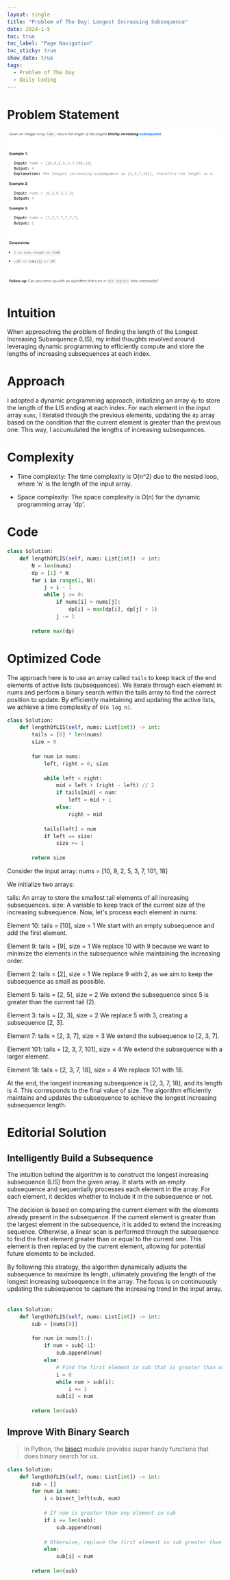```yaml
---
layout: single
title: "Problem of The Day: Longest Increasing Subsequence"
date: 2024-1-5
toc: true
toc_label: "Page Navigation"
toc_sticky: true
show_date: true
tags:
  - Problem of The Day
  - Daily Coding
---
```

# Problem Statement
![problem](/assets/images/2024-01-04_23-35-25-longest-increasing-subsequence.png)
# Intuition
When approaching the problem of finding the length of the Longest Increasing Subsequence (LIS), my initial thoughts revolved around leveraging dynamic programming to efficiently compute and store the lengths of increasing subsequences at each index.

# Approach
I adopted a dynamic programming approach, initializing an array `dp` to store the length of the LIS ending at each index. For each element in the input array `nums`, I iterated through the previous elements, updating the `dp` array based on the condition that the current element is greater than the previous one. This way, I accumulated the lengths of increasing subsequences.

# Complexity
- Time complexity:
The time complexity is O(n^2) due to the nested loop, where 'n' is the length of the input array.

- Space complexity:
The space complexity is O(n) for the dynamic programming array 'dp'.

# Code
```python
class Solution:
    def lengthOfLIS(self, nums: List[int]) -> int:
        N = len(nums)
        dp = [1] * N
        for i in range(1, N):
            j = i - 1
            while j >= 0:
                if nums[i] > nums[j]:
                    dp[i] = max(dp[i], dp[j] + 1)
                j -= 1
        
        return max(dp)

```

# Optimized Code
The approach here is to use an array called `tails` to keep track of the end elements of active lists (subsequences). We iterate through each element in nums and perform a binary search within the tails array to find the correct position to update. By efficiently maintaining and updating the active lists, we achieve a time complexity of `O(n log n)`.

```python
class Solution:
    def lengthOfLIS(self, nums: List[int]) -> int:
        tails = [0] * len(nums)
        size = 0

        for num in nums:
            left, right = 0, size

            while left < right:
                mid = left + (right - left) // 2
                if tails[mid] < num:
                    left = mid + 1
                else:
                    right = mid

            tails[left] = num
            if left == size:
                size += 1

        return size

```

Consider the input array: nums = [10, 9, 2, 5, 3, 7, 101, 18]

We initialize two arrays:

tails: An array to store the smallest tail elements of all increasing subsequences.
size: A variable to keep track of the current size of the increasing subsequence.
Now, let's process each element in nums:

Element 10:
tails = [10], size = 1
We start with an empty subsequence and add the first element.

Element 9:
tails = [9], size = 1
We replace 10 with 9 because we want to minimize the elements in the subsequence while maintaining the increasing order.

Element 2:
tails = [2], size = 1
We replace 9 with 2, as we aim to keep the subsequence as small as possible.

Element 5:
tails = [2, 5], size = 2
We extend the subsequence since 5 is greater than the current tail (2).

Element 3:
tails = [2, 3], size = 2
We replace 5 with 3, creating a subsequence [2, 3].

Element 7:
tails = [2, 3, 7], size = 3
We extend the subsequence to [2, 3, 7].

Element 101:
tails = [2, 3, 7, 101], size = 4
We extend the subsequence with a larger element.

Element 18:
tails = [2, 3, 7, 18], size = 4
We replace 101 with 18.

At the end, the longest increasing subsequence is [2, 3, 7, 18], and its length is 4. This corresponds to the final value of size. The algorithm efficiently maintains and updates the subsequence to achieve the longest increasing subsequence length.

# Editorial Solution
## Intelligently Build a Subsequence
The intuition behind the algorithm is to construct the longest increasing subsequence (LIS) from the given array. It starts with an empty subsequence and sequentially processes each element in the array. For each element, it decides whether to include it in the subsequence or not.

The decision is based on comparing the current element with the elements already present in the subsequence. If the current element is greater than the largest element in the subsequence, it is added to extend the increasing sequence. Otherwise, a linear scan is performed through the subsequence to find the first element greater than or equal to the current one. This element is then replaced by the current element, allowing for potential future elements to be included.

By following this strategy, the algorithm dynamically adjusts the subsequence to maximize its length, ultimately providing the length of the longest increasing subsequence in the array. The focus is on continuously updating the subsequence to capture the increasing trend in the input array.
```python

class Solution:
    def lengthOfLIS(self, nums: List[int]) -> int:
        sub = [nums[0]]
        
        for num in nums[1:]:
            if num > sub[-1]:
                sub.append(num)
            else:
                # Find the first element in sub that is greater than or equal to num
                i = 0
                while num > sub[i]:
                    i += 1
                sub[i] = num

        return len(sub)
```
## Improve With Binary Search
>In Python, the [bisect](https://docs.python.org/3/library/bisect.html) module provides super handy functions that does binary search for us.
```python
class Solution:
    def lengthOfLIS(self, nums: List[int]) -> int:
        sub = []
        for num in nums:
            i = bisect_left(sub, num)

            # If num is greater than any element in sub
            if i == len(sub):
                sub.append(num)
            
            # Otherwise, replace the first element in sub greater than or equal to num
            else:
                sub[i] = num
        
        return len(sub)
```